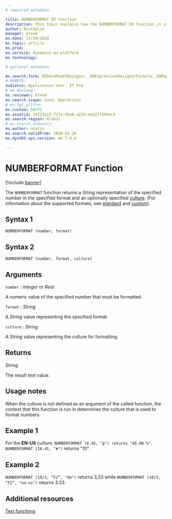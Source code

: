 ```yaml
---
# required metadata

title: NUMBERFORMAT ER function
description: This topic explains how the NUMBERFORMAT ER function is used
author: NickSelin
manager: kfend
ms.date: 11/29/2019
ms.topic: article
ms.prod: 
ms.service: dynamics-ax-platform
ms.technology: 

# optional metadata

ms.search.form: ERDataModelDesigner, ERExpressionDesignerFormula, ERMappedFormatDesigner, ERModelMappingDesigner
# ROBOTS: 
audience: Application User, IT Pro
# ms.devlang: 
ms.reviewer: kfend
ms.search.scope: Core, Operations
# ms.tgt_pltfrm: 
ms.custom: 58771
ms.assetid: 24223e13-727a-4be6-a22d-4d427f504ac9
ms.search.region: Global
# ms.search.industry: 
ms.author: nselin
ms.search.validFrom: 2016-02-28
ms.dyn365.ops.version: AX 7.0.0

---
```


# <a name="NUMBERFORMAT">NUMBERFORMAT Function</a>

[!include [banner](../includes/banner.md)]

The `NUMBERFORMAT` function returns a *String* representation of the specified number in the specified format and an optionally specified [culture](https://docs.microsoft.com/en-us/bingmaps/rest-services/common-parameters-and-types/supported-culture-codes). (For information about the supported formats, see [standard](https://msdn.microsoft.com/library/dwhawy9k(v=vs.110).aspx) and
[custom](https://msdn.microsoft.com/library/0c899ak8(v=vs.110).aspx)).

## Syntax 1

```
NUMBERFORMAT (number, format)
```

## Syntax 2

```
NUMBERFORMAT (number, format, culture)
```

## Arguments

`number` : *Integer* or *Real*

A numeric value of the specified number that must be formatted.

`format` : *String*

A *String* value representing the specified format.

`culture` : *String*

A *String* value representing the culture for formatting.

## Returns

*String*

The result text value.

## Usage notes

When the culture is not defined as an argument of the called function, the context that this function is run in determines the culture that is used to format numbers.

## Example 1

For the **EN-US** culture, `NUMBERFORMAT (0.45, "p") returns "45.00 %". NUMBERFORMAT (10.45, "#")` returns "10".

## Example 2

`NUMBERFORMAT (10/3, “F2”, "de")` returns 3,33 while `NUMBERFORMAT (10/3, “F2”, "en-us")` returns 3.33.

## Additional resources

[Text functions](er-functions-category-text.md)
